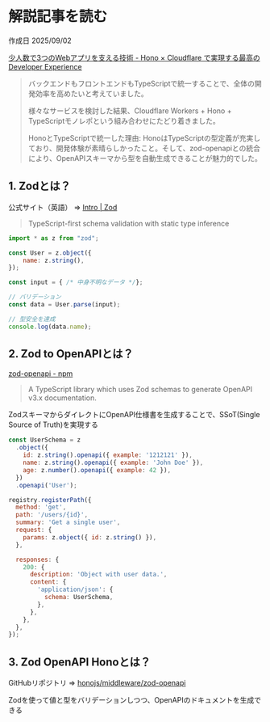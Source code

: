 # 解説記事を読む

作成日 2025/09/02

[少人数で3つのWebアプリを支える技術 - Hono × Cloudflare で実現する最高のDeveloper Experience](https://zenn.dev/miravy/articles/d5c59c27f01b4e)

> バックエンドもフロントエンドもTypeScriptで統一することで、全体の開発効率を高めたいと考えていました。
>
> 様々なサービスを検討した結果、Cloudflare Workers + Hono + TypeScriptモノレポという組み合わせにたどり着きました。
>
> HonoとTypeScriptで統一した理由: HonoはTypeScriptの型定義が充実しており、開発体験が素晴らしかったこと。そして、zod-openapiとの統合により、OpenAPIスキーマから型を自動生成できることが魅力的でした。

## 1. Zodとは？

公式サイト（英語） => [Intro | Zod](https://zod.dev/)

> TypeScript-first schema validation with static type inference

```javascript
import * as z from "zod";

const User = z.object({
    name: z.string(),
});

const input = { /* 中身不明なデータ */};

// バリデーション
const data = User.parse(input);

// 型安全を達成
console.log(data.name);
```

## 2. Zod to OpenAPIとは？

[zod-openapi - npm](https://www.npmjs.com/package/zod-openapi)

> A TypeScript library which uses Zod schemas to generate OpenAPI v3.x documentation.

ZodスキーマからダイレクトにOpenAPI仕様書を生成することで、SSoT(Single Source of Truth)を実現する

```javascript
const UserSchema = z
  .object({
    id: z.string().openapi({ example: '1212121' }),
    name: z.string().openapi({ example: 'John Doe' }),
    age: z.number().openapi({ example: 42 }),
  })
  .openapi('User');

registry.registerPath({
  method: 'get',
  path: '/users/{id}',
  summary: 'Get a single user',
  request: {
    params: z.object({ id: z.string() }),
  },

  responses: {
    200: {
      description: 'Object with user data.',
      content: {
        'application/json': {
          schema: UserSchema,
        },
      },
    },
  },
});
```

## 3. Zod OpenAPI Honoとは？

GitHubリポジトリ => [honojs/middleware/zod-openapi](https://github.com/honojs/middleware/tree/main/packages/zod-openapi)

Zodを使って値と型をバリデーションしつつ、OpenAPIのドキュメントを生成できる
